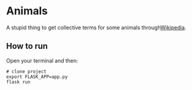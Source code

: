 # Animals

A stupid thing to get collective terms for
some animals through[Wikipedia](https://en.wikipedia.org/wiki/List_of_English_terms_of_venery,_by_animal).

## How to run

Open your terminal and then:

    # clone project
    export FLASK_APP=app.py
    flask run
